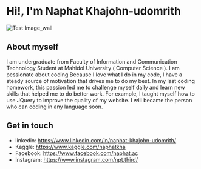# Hi!, I'm Naphat Khajohn-udomrith
![Test Image_wall](https://github.com/Habaekz/MyOwnData/blob/main/Wallpaper2.jpg)
## About myself
I am undergraduate from Faculty of Information and Communication Technology Student at Mahidol University ( Computer Science ). I am pessionate about coding Because I love what I do in my code, I have a steady source of motivation that drives me to do my best. In my last coding homework, this passion led me to challenge myself daily and learn new skills that helped me to do better work. For example, I taught myself how to use JQuery to improve the quality of my website. I will became the person who can coding in any language soon.
## Get in touch
* linkedin: https://www.linkedin.com/in/naphat-khajohn-udomrith/
* Kaggle: https://www.kaggle.com/naphatkha
* Facebook: https://www.facebook.com/naphat.ac
* Instagram: https://www.instagram.com/npt.third/

